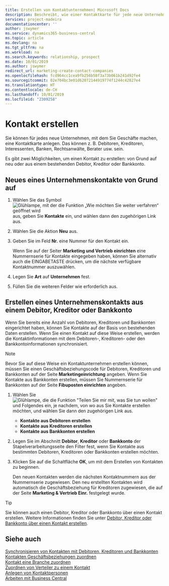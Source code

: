 ```yaml
---
title: Erstellen von Kontaktunternehmen| Microsoft Docs
description: Beschreibt, wie einer Kontaktkarte für jede neue Unternehmung oder potentielle neuen Unternehmung erstellt wird, mit dem Sie eine Geschäftsbeziehung haben.
services: project-madeira
documentationcenter: ''
author: jswymer
ms.service: dynamics365-business-central
ms.topic: article
ms.devlang: na
ms.tgt_pltfrm: na
ms.workload: na
ms.search.keywords: relationship, prospect
ms.date: 10/01/2019
ms.author: jswymer
redirect_url: marketing-create-contact-companies
ms.openlocfilehash: fcd964cc1cea9fb256b58f3a73b061b241d92fe4
ms.sourcegitcommit: 02e704bc3e01d62072144919774f1244c42827e4
ms.translationtype: HT
ms.contentlocale: de-CH
ms.lasthandoff: 10/01/2019
ms.locfileid: "2309258"
---
```

# <a name="create-contacts"></a>Kontakt erstellen
Sie können für jedes neue Unternehmen, mit dem Sie Geschäfte machen, eine Kontaktkarte anlegen. Das können z. B. Debitoren, Kreditoren, Interessenten, Banken, Rechtsanwälte, Berater usw. sein.

Es gibt zwei Möglichkeiten, um einen Kontakt zu erstellen: von Grund auf neu oder aus einem bestehenden Debitor, Kreditor oder Bankkonto.

## <a name="create-a-company-contact-from-scratch"></a>Neues eines Unternehmenskontakte von Grund auf
1. Wählen Sie das Symbol ![Glühlampe, mit der die Funktion „Wie möchten Sie weiter verfahren“ geöffnet wird](media/ui-search/search_small.png "Wie möchten Sie weiter verfahren?") aus, geben Sie **Kontakte** ein, und wählen dann den zugehörigen Link aus.
2. Wählen Sie die Aktion **Neu** aus.
3. Geben Sie im Feld **Nr.** eine Nummer für den Kontakt ein.

    Wenn Sie auf der Seiter **Marketing und Vertrieb einrichten** eine Nummernserie für Kontakte eingegeben haben, können Sie alternativ auch die EINGABETASTE drücken, um die nächste verfügbare Kontaktnummer auszuwählen.  
4. Legen Sie **Art** auf **Unternehmen** fest.
5. Füllen Sie die weiteren Felder wie erforderlich aus.

## <a name="to-create-a-company-contact-from-a-customer-vendor-or-bank-account"></a>Erstellen eines Unternehmenskontakts aus einem Debitor, Kreditor oder Bankkonto
Wenn Sie bereits eine Anzahl von Debitoren, Kreditoren und Bankkonten eingerichtet haben, können Sie Kontakte auf der Basis von bestehenden Daten erstellen. Wenn Sie einen Kontakt auf diese Weise erstellen, werden die Kontaktinformationen mit dem Debitoren-, Kreditoren- oder den Bankkontoinformationen synchronisiert.

> [!NOTE]  
>   Bevor Sie auf diese Weise ein Kontaktunternehmen erstellen können, müssen Sie einen Geschäftsbeziehungscode für Debitoren, Kreditoren und Bankkonten auf der Seite **Marketingeinrichtung** angeben. Wenn Sie Kontakte aus Bankkonten erstellen, müssen Sie Nummernserie für Bankkonten auf der Seite **Fibuposten einrichten** angeben.

1. Wählen Sie ![Glühlampe, die die Funktion "Teilen Sie mir mit, was Sie tun wollen"](media/ui-search/search_small.png "\"Teilen Sie mir mit, was Sie tun wollen\"") und Folgendes ein, je nachdem, von wo aus Sie Kontakte erstellen möchten, und wählen Sie dann den zugehörigen Link aus.
   * **Kontakte aus Debitoren erstellen**
   * **Kontakte aus Kreditoren erstellen**
   * **Kontakte aus Bankkonten erstellen**
2. Legen Sie im Abschnitt **Debitor**, **Kreditor** oder **Bankkonto** der Stapelverarbeitungsseite den Filter fest, wenn Sie Kontakte aus bestimmten Debitoren, Kreditoren oder Bankkonten erstellen möchten.
3. Klicken Sie auf die Schaltfläche **OK**, um mit dem Erstellen von Kontakten zu beginnen.

    Den neuen Kontakten werden die nächsten Kontaktnummern aus der Nummernserie zugewiesen. Den neu erstellten Kontakten wird automatisch die Geschäftsbeziehung für Kreditoren zugewiesen, die auf der Seite **Marketing & Vertrieb Einr.** festgelegt wurde.

> [!TIP]  
>   Sie können auch einen Debitor, Kreditor oder Bankkonto über einen Kontakt erstellen. Weitere Informationen finden Sie unter [Debitor, Kreditor oder Bankkonto über einen Kontakt erstellen](marketing-how-create-contacts-new-customers-vendors-bank-accounts.md).

## <a name="see-also"></a>Siehe auch
[Synchronisieren von Kontakten mit Debitoren, Kreditoren und Bankkonten](marketing-synchronize-contacts-customers-vendors-bank-accounts.md)  
[Kontakten Geschäftsbeziehungen zuordnen](marketing-business-relations.md#AssignBusRelContact)  
[Kontakt eine Branche zuordnen](marketing-industry-groups.md#AssignIndustryGroupContact)  
[Zuordnen von Verteiler zu einem Kontakt](marketing-mailing-groups.md#AssignMailGroupContact)  
[Anlegen von Kontaktpersonen](marketing-create-contact-persons.md)  
[Arbeiten mit  Business Central](ui-work-product.md)
